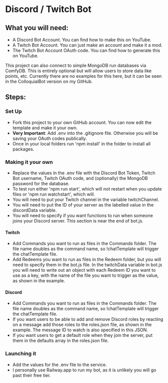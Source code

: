 # Discord / Twitch Bot

## What you will need:

- A Discord Bot Account. You can find how to make this on YouTube.
- A Twitch Bot Account. You can just make an account and make it a mod.
- The Twitch Bot Account OAuth code. You can find how to generate this on YouTube.

This project can also connect to simple MongoDB run databases via ComfyDB. This is entirely optional but will allow users to store data like points, etc. Currently there are no examples for this here, but it can be seen in the ColloquialBot version on my GitHub.

## Steps:

### Set Up

- Fork this project to your own GitHub account. You can now edit the template and make it your own.
- **Very Important**: Add .env into the .gitignore file. Otherwise you will be saving your OAuth codes publically.
- Once in your local folders run 'npm install' in the folder to install all packages.

### Making it your own

- Replace the values in the .env file with the Discord Bot Token, Twitch Bot username, Twitch OAuth code, and (optionally) the MongoDB password for the database.
- To test run either 'npm run start', which will not restart when you update files or 'npm run watchstart', which will.
- You will need to put your Twitch channel in the variable twitchChannel.
- You will need to put the ID of your server as the labelled value in the discordData variable.
- You will need to specify if you want functions to run when someone joins your Discord server. This section is near the end of bot.js.

#### Twitch

- Add Commands you want to run as files in the Commands folder. The file name doubles as the command name, so !chatTemplate will trigger the chatTemplate file.
- Add Redeems you want to run as files in the Redeem folder, but you will need to specify them in the bot.js file. In the twitchData variable in bot.js you will need to write out an object with each Redeem ID you want to use as a key, with the name of the file you want to trigger as the value, as shown in the example.

#### Discord

- Add Commands you want to run as files in the Commands folder. The file name doubles as the command name, so !chatTemplate will trigger the chatTemplate file.
- If you want users to be able to add and remove Discord roles by reacting on a message add those roles to the roles.json file, as shown in the example. The message ID to watch is also specified in this JSON.
- If you want users to get a default role when they join the server, put them in the defaults array in the roles.json file.

### Launching it

- Add the values for the .env file to the service.
- I personally use Railway.app to run my bot, as it is unlikely you will go past their free tier.
